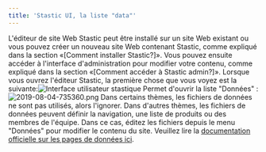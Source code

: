 ```yaml
---
title: 'Stastic UI, la liste "data"'
---
```

L'éditeur de site Web Stastic peut être installé sur un site Web existant ou vous pouvez créer un nouveau site Web contenant Stastic, comme expliqué dans la section «[Comment installer Stastic?]». Vous pouvez ensuite accéder à l'interface d'administration pour modifier votre contenu, comme expliqué dans la section «[Comment accéder à Stastic admin?]». Lorsque vous ouvrez l'éditeur Stastic, la première chose que vous voyez est la suivante:![Interface utilisateur stastique](https://www.stastic.net//assets/2019-08-03-775924.png) Permet d'ouvrir la liste "Données" :![2019-08-04-735360.png](https://www.stastic.net//assets/2019-08-04-735360.png) Dans certains thèmes, les fichiers de données ne sont pas utilisés, alors l'ignorer. Dans d'autres thèmes, les fichiers de données peuvent définir la navigation, une liste de produits ou des membres de l'équipe. Dans ce cas, éditez les fichiers depuis le menu "Données" pour modifier le contenu du site. Veuillez lire la [documentation officielle sur les pages de données ici](https://jekyllrb.com/docs/datafiles/).
